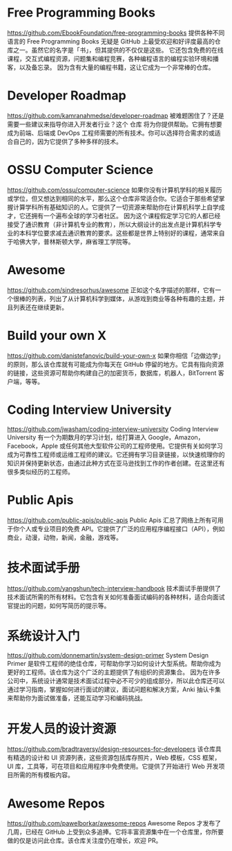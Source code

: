# Free Programming Books
https://github.com/EbookFoundation/free-programming-books
提供各种不同语言的 Free Programming Books 无疑是 GitHub 上最受欢迎和好评度最高的仓库之一。虽然它的名字是「书」，但其提供的不仅仅是这些。
它还包含免费的在线课程，交互式编程资源，问题集和编程竞赛，各种编程语言的编程实验环境和播客，以及备忘录。
因为含有大量的编程书籍，这让它成为一个非常棒的仓库。
# Developer Roadmap
https://github.com/kamranahmedse/developer-roadmap
被难题困住了？还是需要一些建议来指导你进入开发者行业？这个 仓库 将为你提供帮助。它拥有想要成为前端、后端或 DevOps 工程师需要的所有技术。你可以选择符合需求的或适合自己的，因为它提供了多种多样的技术。
# OSSU Computer Science
https://github.com/ossu/computer-science
如果你没有计算机学科的相关履历或学位，但又想达到相同的水平，那么这个仓库非常适合你。它适合于那些希望掌握计算学科所有基础知识的人。它提供了一切资源来帮助你在计算机科学上自学成才，它还拥有一个遍布全球的学习者社区。
因为这个课程假定学习它的人都已经接受了通识教育（非计算机专业的教育），所以大纲设计的出发点是计算机科学专业的本科学位要求减去通识教育的要求。这些都是世界上特别好的课程，通常来自于哈佛大学，普林斯顿大学，麻省理工学院等。
# Awesome
https://github.com/sindresorhus/awesome
正如这个名字描述的那样，它有一个很棒的列表，列出了从计算机科学到媒体，从游戏到商业等各种有趣的主题，并且列表还在继续更新。
# Build your own X
https://github.com/danistefanovic/build-your-own-x
如果你相信「边做边学」的原则，那么该仓库就有可能成为你每天在 GitHub 停留的地方。它具有指向资源的链接，这些资源可帮助你构建自己的加密货币，数据库，机器人，BitTorrent 客户端，等等。
# Coding Interview University
https://github.com/jwasham/coding-interview-university
Coding Interview University 有一个为期数月的学习计划，给打算进入 Google，Amazon，Facebook，Apple 或任何其他大型软件公司的工程师使用。它提供有关如何学习成为可靠性工程师或运维工程师的建议。它还拥有学习目录链接，以快速梳理你的知识并保持更新状态，由通过此种方式在亚马逊找到工作的作者创建。在这里还有很多类似经历的工程师。
# Public Apis
https://github.com/public-apis/public-apis
Public Apis 汇总了网络上所有可用于你个人或专业项目的免费 API。它提供了广泛的应用程序编程接口（API），例如商业，动漫，动物，新闻，金融，游戏等。
# 技术面试手册
https://github.com/yangshun/tech-interview-handbook
技术面试手册提供了技术面试所需的所有材料。它包含有关如何准备面试编码的各种材料，适合向面试官提出的问题，如何写简历的提示等。
# 系统设计入门
https://github.com/donnemartin/system-design-primer
System Design Primer 是软件工程师的绝佳仓库，可帮助你学习如何设计大型系统。帮助你成为更好的工程师。该仓库为这个广泛的主题提供了有组织的资源集合。
因为在许多公司中，系统设计通常是技术面试过程中必不可少的组成部分，所以此仓库还可以通过学习指南，掌握如何进行面试的建议，面试问题和解决方案，Anki 抽认卡集来帮助你为面试做准备，还能互动学习和编码挑战。
# 开发人员的设计资源
https://github.com/bradtraversy/design-resources-for-developers
该仓库具有精选的设计和 UI 资源列表，这些资源包括库存照片，Web 模板，CSS 框架，UI 库，工具等，可在项目和应用程序中免费使用。它提供了开始进行 Web 开发项目所需的所有模板内容。
# Awesome Repos
https://github.com/pawelborkar/awesome-repos
Awesome Repos 才发布了几周，已经在 GitHub 上受到众多追捧。它将丰富资源集中在一个仓库里，你所要做的仅是访问此仓库。该仓库关注度仍在增长，欢迎 PR。